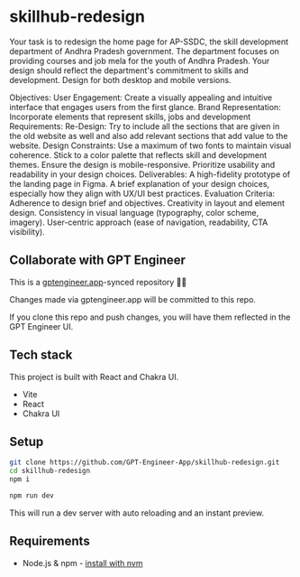 # skillhub-redesign

Your task is to redesign the home page for AP-SSDC, the skill development department of Andhra Pradesh government. The department focuses on providing courses and job mela for the youth of Andhra Pradesh. Your design should reflect the department's commitment to skills and development. Design for both desktop and mobile versions.

Objectives:
User Engagement: Create a visually appealing and intuitive interface that engages users from the first glance.
Brand Representation: Incorporate elements that represent skills, jobs and development
Requirements:
Re-Design: Try to include all the sections that are given in the old website as well and also add relevant sections that add value to the website.
Design Constraints:
Use a maximum of two fonts to maintain visual coherence.
Stick to a color palette that reflects skill and development themes.
Ensure the design is mobile-responsive.
Prioritize usability and readability in your design choices.
Deliverables:
A high-fidelity prototype of the landing page in Figma.
A brief explanation of your design choices, especially how they align with UX/UI best practices.
Evaluation Criteria:
Adherence to design brief and objectives.
Creativity in layout and element design.
Consistency in visual language (typography, color scheme, imagery).
User-centric approach (ease of navigation, readability, CTA visibility).

## Collaborate with GPT Engineer

This is a [gptengineer.app](https://gptengineer.app)-synced repository 🌟🤖

Changes made via gptengineer.app will be committed to this repo.

If you clone this repo and push changes, you will have them reflected in the GPT Engineer UI.

## Tech stack

This project is built with React and Chakra UI.

- Vite
- React
- Chakra UI

## Setup

```sh
git clone https://github.com/GPT-Engineer-App/skillhub-redesign.git
cd skillhub-redesign
npm i
```

```sh
npm run dev
```

This will run a dev server with auto reloading and an instant preview.

## Requirements

- Node.js & npm - [install with nvm](https://github.com/nvm-sh/nvm#installing-and-updating)
